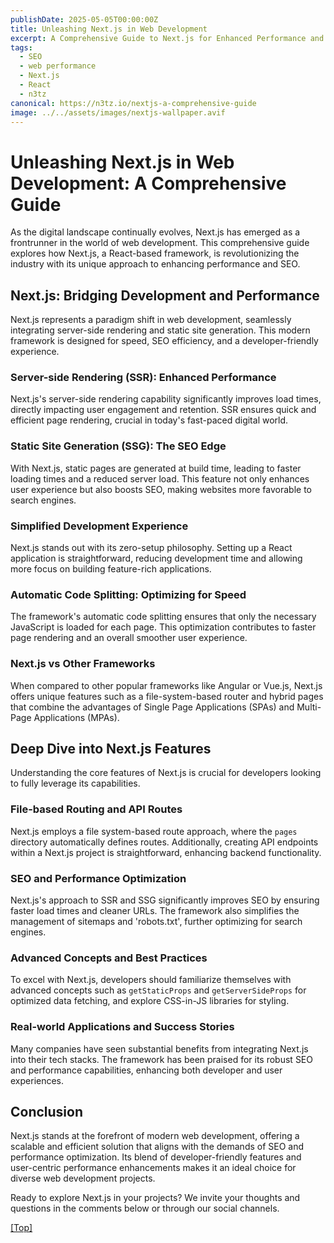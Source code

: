 ```yaml
---
publishDate: 2025-05-05T00:00:00Z
title: Unleashing Next.js in Web Development
excerpt: A Comprehensive Guide to Next.js for Enhanced Performance and SEO
tags:
  - SEO
  - web performance
  - Next.js
  - React
  - n3tz
canonical: https://n3tz.io/nextjs-a-comprehensive-guide
image: ../../assets/images/nextjs-wallpaper.avif
---
```


# **Unleashing Next.js in Web Development: A Comprehensive Guide**

As the digital landscape continually evolves, Next.js has emerged as a frontrunner in the world of web development. This comprehensive guide explores how Next.js, a React-based framework, is revolutionizing the industry with its unique approach to enhancing performance and SEO.

## **Next.js: Bridging Development and Performance**

Next.js represents a paradigm shift in web development, seamlessly integrating server-side rendering and static site generation. This modern framework is designed for speed, SEO efficiency, and a developer-friendly experience.

### **Server-side Rendering (SSR): Enhanced Performance**

Next.js's server-side rendering capability significantly improves load times, directly impacting user engagement and retention. SSR ensures quick and efficient page rendering, crucial in today's fast-paced digital world.

### **Static Site Generation (SSG): The SEO Edge**

With Next.js, static pages are generated at build time, leading to faster loading times and a reduced server load. This feature not only enhances user experience but also boosts SEO, making websites more favorable to search engines.

### **Simplified Development Experience**

Next.js stands out with its zero-setup philosophy. Setting up a React application is straightforward, reducing development time and allowing more focus on building feature-rich applications.

### **Automatic Code Splitting: Optimizing for Speed**

The framework's automatic code splitting ensures that only the necessary JavaScript is loaded for each page. This optimization contributes to faster page rendering and an overall smoother user experience.

### **Next.js vs Other Frameworks**

When compared to other popular frameworks like Angular or Vue.js, Next.js offers unique features such as a file-system-based router and hybrid pages that combine the advantages of Single Page Applications (SPAs) and Multi-Page Applications (MPAs).

## **Deep Dive into Next.js Features**

Understanding the core features of Next.js is crucial for developers looking to fully leverage its capabilities.

### **File-based Routing and API Routes**

Next.js employs a file system-based route approach, where the `pages` directory automatically defines routes. Additionally, creating API endpoints within a Next.js project is straightforward, enhancing backend functionality.

### **SEO and Performance Optimization**

Next.js's approach to SSR and SSG significantly improves SEO by ensuring faster load times and cleaner URLs. The framework also simplifies the management of sitemaps and 'robots.txt', further optimizing for search engines.

### **Advanced Concepts and Best Practices**

To excel with Next.js, developers should familiarize themselves with advanced concepts such as `getStaticProps` and `getServerSideProps` for optimized data fetching, and explore CSS-in-JS libraries for styling.

### **Real-world Applications and Success Stories**

Many companies have seen substantial benefits from integrating Next.js into their tech stacks. The framework has been praised for its robust SEO and performance capabilities, enhancing both developer and user experiences.

## **Conclusion**

Next.js stands at the forefront of modern web development, offering a scalable and efficient solution that aligns with the demands of SEO and performance optimization. Its blend of developer-friendly features and user-centric performance enhancements makes it an ideal choice for diverse web development projects.

Ready to explore Next.js in your projects? We invite your thoughts and questions in the comments below or through our social channels.

[[Top]](#top)
